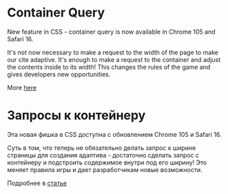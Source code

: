 # Container Query

New feature in CSS - container query is now available in Chrome 105 and Safari 16. 

It's not now necessary to make a request to the width of the page to make our cite adaptive. It's enough to make a request to the container and adjust the contents inside to its width! This changes the rules of the game and gives developers new opportunities.

More [here](https://ishadeed.com/article/container-queries-are-finally-here/)


# Запросы к контейнеру 

Эта новая фишка в CSS доступна с обновлением Chrome 105 и Safari 16.

Суть в том, что теперь не обязательно делать запрос к ширине страницы для создания адаптива - достаточно сделать запрос с контейнеру и подстроить содержимое внутри под его ширину! Это меняет правила игры и дает разработчикам новые возможности. 

Подробнее в [статье](https://habr.com/ru/post/697456/)
